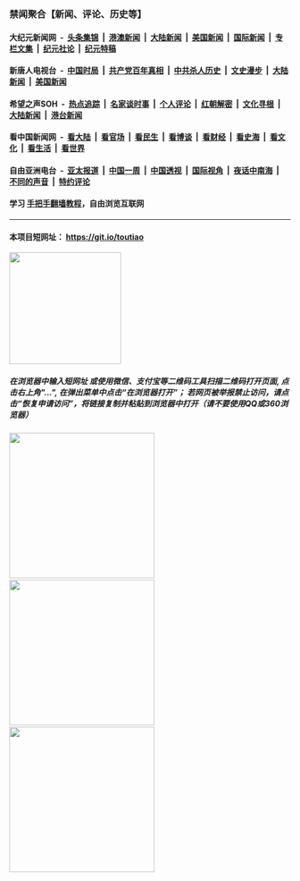 ### 禁闻聚合【新闻、评论、历史等】

#### 大纪元新闻网 &nbsp;-&nbsp; [头条集锦](indexes/E头条集锦.md?t=02062011) &nbsp;|&nbsp; [港澳新闻](indexes/E港澳新闻.md?t=02062011)  &nbsp;|&nbsp; [大陆新闻](indexes/E大陆新闻.md?t=02062011) &nbsp;|&nbsp; [美国新闻](indexes/E美国新闻.md?t=02062011) &nbsp;|&nbsp; [国际新闻](indexes/E国际新闻.md?t=02062011) &nbsp;|&nbsp; [专栏文集](indexes/E专栏文集.md?t=02062011) &nbsp;|&nbsp; [纪元社论](indexes/E纪元社论.md?t=02062011) &nbsp;|&nbsp; [纪元特稿](indexes/E纪元特稿.md?t=02062011) 

#### 新唐人电视台 &nbsp;-&nbsp; [中国时局](indexes/N中国时局.md?t=02062011) &nbsp;|&nbsp; [共产党百年真相](indexes/N共产党百年真相.md?t=02062011) &nbsp;|&nbsp; [中共杀人历史](indexes/N中共杀人历史.md?t=02062011) &nbsp;|&nbsp; [文史漫步](indexes/N文史漫步.md?t=02062011) &nbsp;|&nbsp; [大陆新闻](indexes/N大陆新闻.md?t=02062011) &nbsp;|&nbsp; [美国新闻](indexes/N美国新闻.md?t=02062011)

#### 希望之声SOH &nbsp;-&nbsp; [热点追踪](indexes/H热点追踪.md?t=02062011) &nbsp;|&nbsp; [名家谈时事](indexes/H名家谈时事.md?t=02062011) &nbsp;|&nbsp; [个人评论](indexes/H个人评论.md?t=02062011)  &nbsp;|&nbsp; [红朝解密](indexes/H红朝解密.md?t=02062011) &nbsp;|&nbsp; [文化寻根](indexes/H文化寻根.md?t=02062011) &nbsp;|&nbsp; [大陆新闻](indexes/H大陆新闻.md?t=02062011) &nbsp;|&nbsp; [港台新闻](indexes/H港台新闻.md?t=02062011)

#### 看中国新闻网 &nbsp;-&nbsp; [看大陆](indexes/S看大陆.md?t=02062011) &nbsp;|&nbsp; [看官场](indexes/S看官场.md?t=02062011) &nbsp;|&nbsp; [看民生](indexes/S看民生.md?t=02062011)  &nbsp;|&nbsp; [看博谈](indexes/S看博谈.md?t=02062011) &nbsp;|&nbsp; [看财经](indexes/S看财经.md?t=02062011) &nbsp;|&nbsp; [看史海](indexes/S看史海.md?t=02062011) &nbsp;|&nbsp; [看文化](indexes/S看文化.md?t=02062011) &nbsp;|&nbsp; [看生活](indexes/S看生活.md?t=02062011) &nbsp;|&nbsp; [看世界](indexes/S看世界.md?t=02062011)

#### 自由亚洲电台 &nbsp;-&nbsp; [亚太报道](indexes/R亚太报道.md?t=02062011) &nbsp;|&nbsp; [中国一周](indexes/R中国一周.md?t=02062011) &nbsp;|&nbsp; [中国透视](indexes/R中国透视.md?t=02062011)  &nbsp;|&nbsp; [国际视角](indexes/R国际视角.md?t=02062011) &nbsp;|&nbsp; [夜话中南海](indexes/R夜话中南海.md?t=02062011) &nbsp;|&nbsp; [不同的声音](indexes/R不同的声音.md?t=02062011) &nbsp;|&nbsp; [特约评论](indexes/R特约评论.md?t=02062011)

#### 学习 [手把手翻墙教程](https://github.com/gfw-breaker/guides/wiki)，自由浏览互联网

----

#### 本项目短网址： https://git.io/toutiao
<img src="https://raw.githubusercontent.com/gfw-breaker/banned-news/master/scripts/img/qr.png" width="200px"/>  

##### 在浏览器中输入短网址 或使用微信、支付宝等二维码工具扫描二维码打开页面, 点击右上角"...", 在弹出菜单中点击“在浏览器打开”； 若网页被举报禁止访问，请点击“恢复申请访问”，将链接复制并粘贴到浏览器中打开（请不要使用QQ或360浏览器）

<img src="https://raw.githubusercontent.com/gfw-breaker/banned-news/master/scripts/img/1.png" width="260px"/> &nbsp; <img src="https://raw.githubusercontent.com/gfw-breaker/banned-news/master/scripts/img/2.png" width="260px"/> &nbsp; <img src="https://raw.githubusercontent.com/gfw-breaker/banned-news/master/scripts/img/3.png" width="260px"/>
